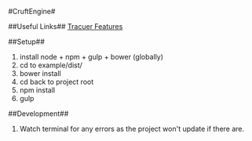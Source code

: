 #CruftEngine#

##Useful Links##
[Tracuer Features](https://github.com/google/traceur-compiler/wiki/LanguageFeatures)


##Setup##
1. install node + npm + gulp + bower (globally)
2. cd to example/dist/
3. bower install
4. cd back to project root
5. npm install
6. gulp

##Development##
1. Watch terminal for any errors as the  project won't update if there are.


